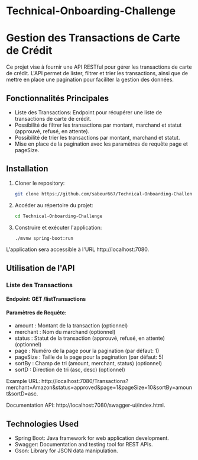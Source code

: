 # Technical-Onboarding-Challenge

# Gestion des Transactions de Carte de Crédit

Ce projet vise à fournir une API RESTful pour gérer les transactions de carte de crédit. L'API permet de lister, filtrer et trier les transactions, ainsi que de mettre en place une pagination pour faciliter la gestion des données.

## Fonctionnalités Principales

- Liste des Transactions: Endpoint pour récupérer une liste de transactions de carte de crédit.
- Possibilité de filtrer les transactions par montant, marchand et statut (approuvé, refusé, en attente).
- Possibilité de trier les transactions par montant, marchand et statut.
- Mise en place de la pagination avec les paramètres de requête page et pageSize.

## Installation

1. Cloner le repository:

   ```bash
   git clone https://github.com/sabeur667/Technical-Onboarding-Challenge.git

2. Accéder au répertoire du projet:

   ```bash
   cd Technical-Onboarding-Challenge
   
3. Construire et exécuter l'application:

   ```bash
   ./mvnw spring-boot:run
  L'application sera accessible à l'URL http://localhost:7080.

  ## Utilisation de l'API
  ### Liste des Transactions
#### Endpoint: GET /listTransactions
#### Paramètres de Requête:
  -  amount : Montant de la transaction (optionnel)
  -  merchant : Nom du marchand (optionnel)
  -  status : Statut de la transaction (approuvé, refusé, en attente) (optionnel)
  -  page : Numéro de la page pour la pagination (par défaut: 1)
  -  pageSize : Taille de la page pour la pagination (par défaut: 5)
  -  sortBy : Champ de tri (amount, merchant, status) (optionnel)
  -  sortD : Direction de tri (asc, desc) (optionnel)

 Example URL: http://localhost:7080/Transactions?merchant=Amazon&status=approved&page=1&pageSize=10&sortBy=amount&sortD=asc.
 
 Documentation API: http://localhost:7080/swagger-ui/index.html.

   ## Technologies Used
   -  Spring Boot: Java framework for web application development.
   -  Swagger: Documentation and testing tool for REST APIs.
   -  Gson: Library for JSON data manipulation.
